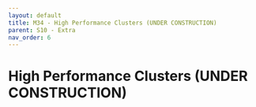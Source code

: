 ```yaml
---
layout: default
title: M34 - High Performance Clusters (UNDER CONSTRUCTION)
parent: S10 - Extra
nav_order: 6
---
```


# High Performance Clusters (UNDER CONSTRUCTION)